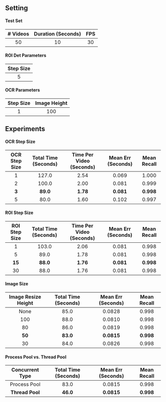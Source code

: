 ## Setting

#### Test Set

| # Videos | Duration (Seconds) | FPS |
| :---: | :---: | :---: |
| 50 | 10 | 30 |

#### ROI Det Parameters

| Step Size |
| :---: |
| 5 |

#### OCR Parameters

| Step Size | Image Height |
| :---: | :---: | 
| 1 | 100 |

## Experiments

#### OCR Step Size

| OCR Step Size | Total Time (Seconds) | Time Per Video (Seconds) | Mean Err (Seconds) | Mean Recall |
| :---: | :---: | :---: | :---: | :---: | 
| 1 | 127.0 | 2.54 | 0.069 | 1.000 |
| 2 | 100.0 | 2.00 | 0.081 | 0.999 |
| **3** | **89.0** | **1.78** | **0.081** | **0.998** |
| 5 | 80.0 | 1.60 | 0.102 | 0.997 |

#### ROI Step Size

| ROI Step Size | Total Time (Seconds) | Time Per Video (Seconds) | Mean Err (Seconds) | Mean Recall |
| :---: | :---: | :---: | :---: | :---: | 
| 1 | 103.0 | 2.06 | 0.081 | 0.998 | 
| 5 | 89.0 | 1.78 | 0.081 | 0.998 |
| **15** | **88.0** | **1.76** | **0.081** | **0.998** |
| 30 | 88.0 | 1.76 | 0.081 | 0.998 |

#### Image Size

| Image Resize Height | Total Time (Seconds) | Mean Err (Seconds) | Mean Recall |
| :---: | :---: | :---: | :---: |
| None | 85.0 | 0.0828 | 0.998|
| 100 | 88.0| 0.0810 | 0.998 |
| 80 | 86.0 | 0.0819 | 0.998 |
| **50** | **83.0** | **0.0815** | **0.998** |
| 30 | 84.0 | 0.0826 | 0.998 |

#### Process Pool vs. Thread Pool

| Concurrent Type | Total Time (Seconds) | Mean Err (Seconds) | Mean Recall |
| :---: | :---: | :---: | :---: |
| Process Pool | 83.0 | 0.0815 | 0.998 |
| **Thread Pool** | **46.0** | **0.0815** | **0.998** |
